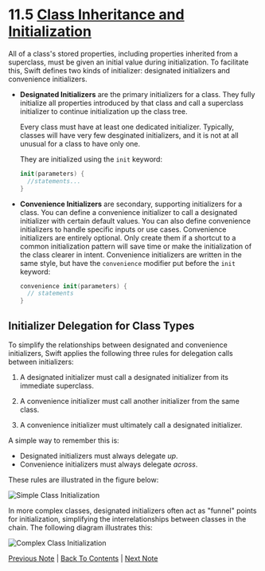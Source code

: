 # 11.5 [Class Inheritance and Initialization](https://developer.apple.com/library/content/documentation/Swift/Conceptual/Swift_Programming_Language/Initialization.html#//apple_ref/doc/uid/TP40014097-CH18-ID216)

All of a class's stored properties, including properties inherited from a superclass, must be given an initial value during initialization. To facilitate this, Swift defines two kinds of initializer: designated initializers and convenience initializers.

* **Designated Initializers** are the primary initializers for a class. They fully initialize all properties introduced by that class and call a superclass initializer to continue initialization up the class tree.

  Every class must have at least one dedicated initializer. Typically, classes will have very few desginated initializers, and it is not at all unusual for a class to have only one.
  
  They are initialized using the `init` keyword:
  ```Swift
  init(parameters) {
    //statements...
  }
  ```
  
* **Convenience Initializers** are secondary, supporting initializers for a class. You can define a convenience initializer to call a designated initializer with certain default values. You can also define convenience initializers to handle specific inputs or use cases.
  Convenience initializers are entirely optional. Only create them if a shortcut to a common initialization pattern will save time or make the initialization of the class clearer in intent.
  Convenience initializers are written in the same style, but have the `convenience` modifier put before the `init` keyword:
  ```Swift
  convenience init(parameters) {
    // statements
  }
  ```
## Initializer Delegation for Class Types

To simplify the relationships between designated and convenience initializers, Swift applies the following three rules for delegation calls between initializers:

1. A designated initializer must call a designated initializer from its immediate superclass.

2. A convenience initializer must call another initializer from the same class.

3. A convenience initializer must ultimately call a designated initializer.

A simple way to remember this is:

* Designated initializers must always delegate *up*.
* Convenience initializers must always delegate *across*.

These rules are illustrated in the figure below:

![Simple Class Initialization](https://developer.apple.com/library/content/documentation/Swift/Conceptual/Swift_Programming_Language/Art/initializerDelegation01_2x.png)

In more complex classes, designated initializers often act as "funnel" points for initialization, simplifying the interrelationships between classes in the chain. The following diagram illustrates this:

![Complex Class Initialization](https://developer.apple.com/library/content/documentation/Swift/Conceptual/Swift_Programming_Language/Art/initializerDelegation02_2x.png)

[Previous Note](../11%20-%20Initialization/11.4%20-%20Initializer%20Delegation%20for%20Value%20Types.md) | [Back To Contents](https://github.com/Firanus/swift-language-guide-notes) |  [Next Note](../11%20-%20Initialization/11.6%20-%20Class%20Initialization%20has%20Two%20Phases.md)